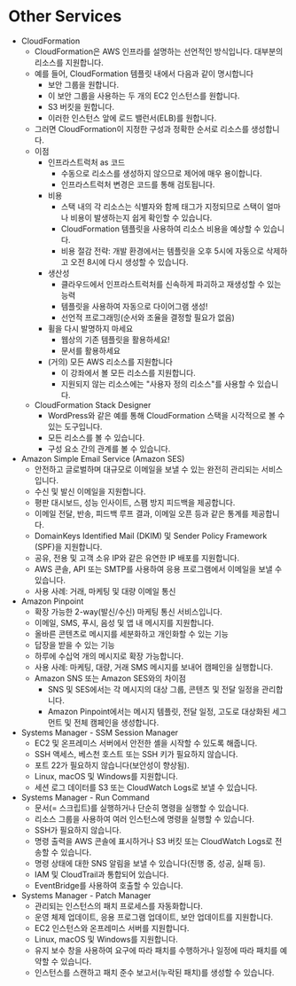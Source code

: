 # Other Services
- CloudFormation
  - CloudFormation은 AWS 인프라를 설명하는 선언적인 방식입니다. 대부분의 리소스를 지원합니다.
  - 예를 들어, CloudFormation 템플릿 내에서 다음과 같이 명시합니다
    - 보안 그룹을 원합니다.
    - 이 보안 그룹을 사용하는 두 개의 EC2 인스턴스를 원합니다.
    - S3 버킷을 원합니다.
    - 이러한 인스턴스 앞에 로드 밸런서(ELB)를 원합니다.
  - 그러면 CloudFormation이 지정한 구성과 정확한 순서로 리소스를 생성합니다.
  - 이점
    - 인프라스트럭처 as 코드
      - 수동으로 리소스를 생성하지 않으므로 제어에 매우 용이합니다.
      - 인프라스트럭처 변경은 코드를 통해 검토됩니다.
    - 비용
      - 스택 내의 각 리소스는 식별자와 함께 태그가 지정되므로 스택이 얼마나 비용이 발생하는지 쉽게 확인할 수 있습니다.
      - CloudFormation 템플릿을 사용하여 리소스 비용을 예상할 수 있습니다.
      - 비용 절감 전략: 개발 환경에서는 템플릿을 오후 5시에 자동으로 삭제하고 오전 8시에 다시 생성할 수 있습니다.
    - 생산성
      - 클라우드에서 인프라스트럭처를 신속하게 파괴하고 재생성할 수 있는 능력
      - 템플릿을 사용하여 자동으로 다이어그램 생성!
      - 선언적 프로그래밍(순서와 조율을 결정할 필요가 없음)
    - 휠을 다시 발명하지 마세요
      - 웹상의 기존 템플릿을 활용하세요!
      - 문서를 활용하세요
    - (거의) 모든 AWS 리소스를 지원합니다
      - 이 강좌에서 볼 모든 리소스를 지원합니다.
      - 지원되지 않는 리소스에는 "사용자 정의 리소스"를 사용할 수 있습니다.
  - CloudFormation Stack Designer
    - WordPress와 같은 예를 통해 CloudFormation 스택을 시각적으로 볼 수 있는 도구입니다.
    - 모든 리소스를 볼 수 있습니다.
    - 구성 요소 간의 관계를 볼 수 있습니다.
- Amazon Simple Email Service (Amazon SES)
  - 안전하고 글로벌하며 대규모로 이메일을 보낼 수 있는 완전히 관리되는 서비스입니다.
  - 수신 및 발신 이메일을 지원합니다.
  - 평판 대시보드, 성능 인사이트, 스팸 방지 피드백을 제공합니다.
  - 이메일 전달, 반송, 피드백 루프 결과, 이메일 오픈 등과 같은 통계를 제공합니다.
  - DomainKeys Identified Mail (DKIM) 및 Sender Policy Framework (SPF)을 지원합니다.
  - 공유, 전용 및 고객 소유 IP와 같은 유연한 IP 배포를 지원합니다.
  - AWS 콘솔, API 또는 SMTP를 사용하여 응용 프로그램에서 이메일을 보낼 수 있습니다.
  - 사용 사례: 거래, 마케팅 및 대량 이메일 통신
- Amazon Pinpoint
  - 확장 가능한 2-way(발신/수신) 마케팅 통신 서비스입니다.
  - 이메일, SMS, 푸시, 음성 및 앱 내 메시지를 지원합니다.
  - 올바른 콘텐츠로 메시지를 세분화하고 개인화할 수 있는 기능
  - 답장을 받을 수 있는 기능
  - 하루에 수십억 개의 메시지로 확장 가능합니다.
  - 사용 사례: 마케팅, 대량, 거래 SMS 메시지를 보내어 캠페인을 실행합니다.
  - Amazon SNS 또는 Amazon SES와의 차이점
    - SNS 및 SES에서는 각 메시지의 대상 그룹, 콘텐츠 및 전달 일정을 관리합니다.
    - Amazon Pinpoint에서는 메시지 템플릿, 전달 일정, 고도로 대상화된 세그먼트 및 전체 캠페인을 생성합니다.
- Systems Manager - SSM Session Manager
  - EC2 및 온프레미스 서버에서 안전한 셸을 시작할 수 있도록 해줍니다.
  - SSH 액세스, 베스천 호스트 또는 SSH 키가 필요하지 않습니다.
  - 포트 22가 필요하지 않습니다(보안성이 향상됨).
  - Linux, macOS 및 Windows를 지원합니다.
  - 세션 로그 데이터를 S3 또는 CloudWatch Logs로 보낼 수 있습니다.
- Systems Manager - Run Command
  - 문서(= 스크립트)를 실행하거나 단순히 명령을 실행할 수 있습니다.
  - 리소스 그룹을 사용하여 여러 인스턴스에 명령을 실행할 수 있습니다.
  - SSH가 필요하지 않습니다.
  - 명령 출력을 AWS 콘솔에 표시하거나 S3 버킷 또는 CloudWatch Logs로 전송할 수 있습니다.
  - 명령 상태에 대한 SNS 알림을 보낼 수 있습니다(진행 중, 성공, 실패 등).
  - IAM 및 CloudTrail과 통합되어 있습니다.
  - EventBridge를 사용하여 호출할 수 있습니다.
- Systems Manager - Patch Manager
  - 관리되는 인스턴스의 패치 프로세스를 자동화합니다.
  - 운영 체제 업데이트, 응용 프로그램 업데이트, 보안 업데이트를 지원합니다.
  - EC2 인스턴스와 온프레미스 서버를 지원합니다.
  - Linux, macOS 및 Windows를 지원합니다.
  - 유지 보수 창을 사용하여 요구에 따라 패치를 수행하거나 일정에 따라 패치를 예약할 수 있습니다.
  - 인스턴스를 스캔하고 패치 준수 보고서(누락된 패치)를 생성할 수 있습니다.